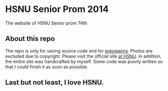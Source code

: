 # HSNU Senior Prom 2014 
The website of HSNU Senior prom 74th

## About this repo
The repo is only for saving source code and for [previewing](http://andy0130tw.github.io/hsnu-prom-2014). 
Photos are excluded due to copyright. Please visit the official site [at HSNU](http://www.hs.ntnu.edu.tw/note/dance/102/).
In addition, the entire site was handcrafted by myself. Some code was poorly written so that I could finish it as soon as possible. 

## Last but not least, I love HSNU.
